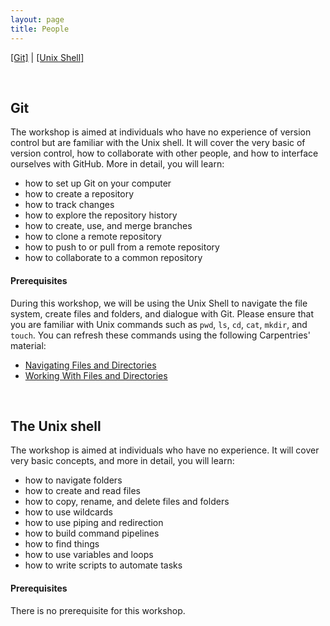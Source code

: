 ```yaml
---
layout: page
title: People
---
```


  [[Git]](#git)
| [[Unix Shell]](#the-unix-shell)

<br/>

## Git

The workshop is aimed at individuals who have no experience of version control but are familiar with the Unix shell. It will cover the very basic of version control, how to collaborate with other people, and how to interface ourselves with GitHub. More in detail, you will learn:
		
* how to set up Git on your computer
* how to create a repository
* how to track changes
* how to explore the repository history
* how to create, use, and merge branches
* how to clone a remote repository
* how to push to or pull from a remote repository
* how to collaborate to a common repository
	
#### Prerequisites

During this workshop, we will be using the Unix Shell to navigate the file system, create files and folders, and dialogue with Git. Please ensure that you are familiar with Unix commands such as `pwd`, `ls`, `cd`, `cat`, `mkdir`, and `touch`. 
You can refresh these commands using the following Carpentries' material:

* [Navigating Files and Directories](http://swcarpentry.github.io/shell-novice/02-filedir/index.html)
* [Working With Files and Directories](http://swcarpentry.github.io/shell-novice/03-create/index.html)

<br/>

## The Unix shell

The workshop is aimed at individuals who have no experience. It will cover very basic concepts, and more in detail, you will learn:
		
* how to navigate folders
* how to create and read files
* how to copy, rename, and delete files and folders
* how to use wildcards
* how to use piping and redirection
* how to build command pipelines
* how to find things
* how to use variables and loops
* how to write scripts to automate tasks

#### Prerequisites
	
There is no prerequisite for this workshop.


